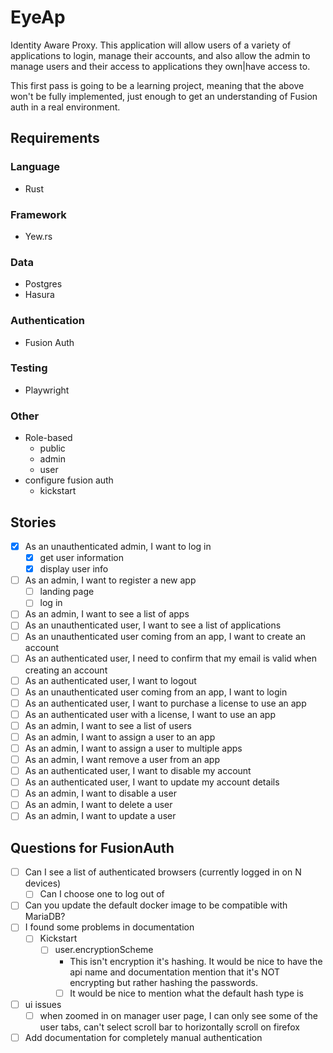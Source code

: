 # EyeAp

Identity Aware Proxy. This application will allow users of a variety of applications to login, manage their accounts, and also allow the admin to manage users and their access to applications they own|have access to.

This first pass is going to be a learning project, meaning that the above won't be fully implemented, just enough to get an understanding of Fusion auth in a real environment.

## Requirements

### Language

- Rust

### Framework

- Yew.rs

### Data

- Postgres
- Hasura

### Authentication

- Fusion Auth

### Testing

- Playwright

### Other

- Role-based
  - public
  - admin
  - user
- configure fusion auth
  - kickstart

## Stories

- [x] As an unauthenticated admin, I want to log in
  - [x] get user information
  - [x] display user info
- [ ] As an admin, I want to register a new app
  - [ ] landing page
  - [ ] log in
- [ ] As an admin, I want to see a list of apps
- [ ] As an unauthenticated user, I want to see a list of applications
- [ ] As an unauthenticated user coming from an app, I want to create an account
- [ ] As an authenticated user, I need to confirm that my email is valid when creating an account
- [ ] As an authenticated user, I want to logout
- [ ] As an unauthenticated user coming from an app, I want to login
- [ ] As an authenticated user, I want to purchase a license to use an app
- [ ] As an authenticated user with a license, I want to use an app
- [ ] As an admin, I want to see a list of users
- [ ] As an admin, I want to assign a user to an app
- [ ] As an admin, I want to assign a user to multiple apps
- [ ] As an admin, I want remove a user from an app
- [ ] As an authenticated user, I want to disable my account
- [ ] As an authenticated user, I want to update my account details
- [ ] As an admin, I want to disable a user
- [ ] As an admin, I want to delete a user
- [ ] As an admin, I want to update a user

## Questions for FusionAuth

- [ ] Can I see a list of authenticated browsers (currently logged in on N devices)
  - [ ] Can I choose one to log out of
- [ ] Can you update the default docker image to be compatible with MariaDB?
- [ ] I found some problems in documentation
  - [ ] Kickstart
    - [ ] user.encryptionScheme
      - This isn't encryption it's hashing. It would be nice to have the api name and documentation mention that it's NOT encrypting but rather hashing the passwords.
      - [ ] It would be nice to mention what the default hash type is
- [ ] ui issues
  - [ ] when zoomed in on manager user page, I can only see some of the user tabs, can't select scroll bar to horizontally scroll on firefox
- [ ] Add documentation for completely manual authentication
